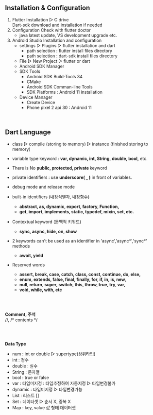 
## Installation & Configuration

1. Flutter Installation ▷ C drive <br>
   Dart-sdk download and installation if needed <br>
2. Configuration Check with flutter doctor <br>
    - java latest update, VS development upgrade etc. <br>
3. Android Studio Installation and configuration <br>
    - settings ▷ Plugins ▷ flutter installation and dart <br>
        - path selection : flutter install files directory <br>
        - path selection : dart-sdk install files directory <br>
    -  File ▷ New Project ▷ flutter or dart <br>
    - Android SDK Manager <br>
    - SDK Tools <br>
        - Android SDK Build-Tools 34 <br> 
        - CMake <br>
        - Android SDK Comman-line Tools <br>
        - SDK Platforms : Android 11 installation <br>
    - Device Manager <br>
        - Create Device <br>
        - Phone pixel 2 api 30 : Android 11 <br>
<br>

## Dart Language

* class ▷ compile (storing to memory) ▷ instance (finished storing to memory)
  
* variable type keyword : <b>var, dynamic, int, String, double, bool,</b> etc.
* There is No <b>public, protected, private </b>keyword
* private identifiers : use <b>underscore( _ )</b> in front of variables.
* debug mode and release mode

* built-in identifiers (내장식별자, 내장함수) <br>
  - <b>abstract, as, dynamic, export, factory, Function,
  - get, import, implements, static, typedef, mixin, set, etc.</b>
* Contextual keyword (문맥적 키워드)
  - <b>sync, async, hide, on, show</b> <br>
* 2 keywords can't be used as an identifier in 'async','async*','sync*' methods <br>
  - <b>await, yield</b> <br>
* Reserved words <br>
  - <b>assert, break, case, catch, class, const, continue, do, else,
  - enum, extends, false, final, finally, for, if, in, is, new,
  - null, return, super, switch, this, throw, true, try, var,
  - void, while, with, etc </B>
<br>
<br>

<b>Comment, 주석</b> <br>
//, /* contents */ <br>

<br>
<br>

<b>Data Type </b> <br>
   - num     : int or double ▷ supertype(상위타입)
   - int     : 정수
   - double  : 실수
   - String  : 문자열
   - bool    : true or false
   - var     : 타입미지정 : 타입추정하여 자동지정 ▷ 타입변경불가
   - dynamic : 타입미지정 ▷ 타입변경가능
   - List    : 리스트 <type>[]
   - Set     : 데이터셋 ▷ 순서 X, 중복 X
   - Map     : key, value 값 형태 데이터셋

<br>
<br>














    
